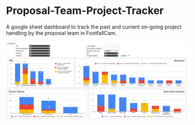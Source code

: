 # Proposal-Team-Project-Tracker
A google sheet dashboard to track the past and current on-going project handling by the proposal team in FootfallCam.




<img src="Proposal Team Project Tracker Dashboard.png" width ="800">
